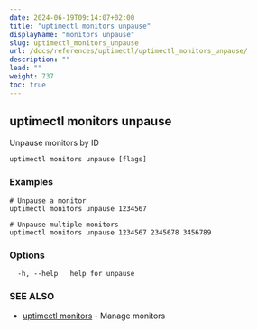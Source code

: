 ```yaml
---
date: 2024-06-19T09:14:07+02:00
title: "uptimectl monitors unpause"
displayName: "monitors unpause"
slug: uptimectl_monitors_unpause
url: /docs/references/uptimectl/uptimectl_monitors_unpause/
description: ""
lead: ""
weight: 737
toc: true
---
```

## uptimectl monitors unpause

Unpause monitors by ID

```
uptimectl monitors unpause [flags]
```

### Examples

```
# Unpause a monitor
uptimectl monitors unpause 1234567

# Unpause multiple monitors
uptimectl monitors unpause 1234567 2345678 3456789
```

### Options

```
  -h, --help   help for unpause
```

### SEE ALSO

* [uptimectl monitors](/docs/references/uptimectl/uptimectl_monitors/)	 - Manage monitors

